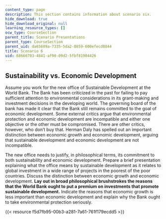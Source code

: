 ```yaml
---
content_type: page
description: This section contains information about scenario six.
hide_download: true
hide_download_original: null
learning_resource_types: []
ocw_type: CourseSection
parent_title: Scenario Presentations
parent_type: CourseSection
parent_uid: da65609a-7335-5da2-8859-600efecd8844
title: Scenario 6
uid: 68660703-4841-af90-09d2-5fbf81904426
---
```


Sustainability vs. Economic Development
---------------------------------------

Assume you work for the new office of Sustainable Development at the World Bank. The Bank has been criticized in the past for failing to pay sufficient attention to environmental considerations in its grant-making and investment decisions in the developing world. The governing board of the bank has made it clear that the Bank still remains committed to the goal of economic development. Some external critics argue that environmental protection and economic development are incompatible and either one objective or the other must be compromised. There are other critics, however, who don’t buy that. Herman Daly has spelled out an important distinction between economic growth and economic development, arguing that sustainable development and economic development are not incompatible.

The new office needs to justify, in philosophical terms, its commitment to both sustainability and economic development. Prepare a brief presentation explaining what the office means by sustainable development as it relates to global investment in a wide range of projects in the poorest of the poor countries. Discuss the distinction between economic growth and economic development. **Lay out in broad philosophical brushstrokes the reasons that the World Bank ought to put a premium on investments that promote sustainable development.** Indicate the reasons that economic growth is less important than economic development and explain why the Bank ought to take environmental protection seriously.

{{< resource f5d7fb95-00b3-a281-7a61-761f179ecdd5 >}}